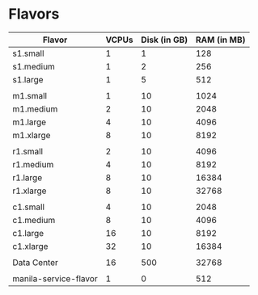 # Flavors

Flavor | VCPUs | Disk (in GB)	| RAM (in MB)
---|---|---|---
s1.small | 1	| 1	| 128
s1.medium | 1	| 2	| 256
s1.large | 1	| 5	| 512
|||
m1.small | 1 | 10	| 1024
m1.medium	| 2	| 10 | 2048
m1.large | 4 | 10	| 4096
m1.xlarge	| 8	| 10	| 8192
|||
r1.small	| 2	| 10	| 4096
r1.medium	| 4	| 10	| 8192
r1.large	| 8	| 10	| 16384
r1.xlarge	| 8	| 10	| 32768
|||
c1.small	| 4	| 10	| 2048
c1.medium	| 8	| 10	| 4096
c1.large	| 16	| 10	| 8192
c1.xlarge	| 32	| 10	| 16384
|||
Data Center	| 16 | 500 | 32768
|||
manila-service-flavor | 1 | 0 | 512
